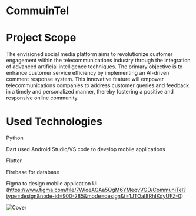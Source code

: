 # CommuinTel
# Project Scope
The envisioned social media platform aims to revolutionize customer engagement within
the telecommunications industry through the integration of advanced artificial
intelligence techniques. The primary objective is to enhance customer service efficiency
by implementing an AI-driven comment response system. This innovative feature will
empower telecommunications companies to address customer queries and feedback in a
timely and personalized manner, thereby fostering a positive and responsive online
community.
# Used Technologies
Python

Dart used Android Studio/VS code to develop mobile applications

Flutter

Firebase for database

Figma to design mobile application UI (https://www.figma.com/file/7WlqeAGAa5QgM6YMeqvVGD/CommuniTel?type=design&node-id=900-285&mode=design&t=1JTOaI8RhIKdyUFZ-0)

![Cover](https://github.com/user-attachments/assets/c5db016f-d31a-4b32-9fa7-4c474c80974d)
